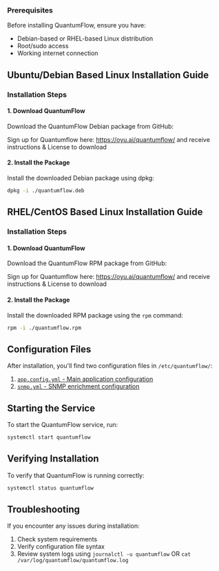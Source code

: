 ### Prerequisites
Before installing QuantumFlow, ensure you have:
- Debian-based or RHEL-based Linux distribution
- Root/sudo access
- Working internet connection

## Ubuntu/Debian Based Linux Installation Guide
### Installation Steps

#### 1. Download QuantumFlow
Download the QuantumFlow Debian package from GitHub:

Sign up for Quantumflow here: https://oyu.ai/quantumflow/ and receive instructions & License to download 
<!-- ```bash -->
<!-- dpkg -i ./quantumflow.deb -->
<!-- ``` -->

#### 2. Install the Package
Install the downloaded Debian package using dpkg:
```bash
dpkg -i ./quantumflow.deb
```

## RHEL/CentOS Based Linux Installation Guide

### Installation Steps

#### 1. Download QuantumFlow
Download the QuantumFlow RPM package from GitHub:

Sign up for Quantumflow here: https://oyu.ai/quantumflow/ and receive instructions & License to download
<!-- ```bash -->
<!-- dpkg -i ./quantumflow.deb -->
<!-- ``` -->

#### 2. Install the Package
Install the downloaded RPM package using the `rpm` command:

```bash
rpm -i ./quantumflow.rpm
```

## Configuration Files
After installation, you'll find two configuration files in `/etc/quantumflow/`:

1. [`app.config.yml` - Main application configuration](../quantumflow-configuration/general-qf-config)
2. [`snmp.yml` - SNMP enrichment configuration](../quantumflow-configuration/snmp-config)

## Starting the Service
To start the QuantumFlow service, run:
```bash
systemctl start quantumflow
```

## Verifying Installation
To verify that QuantumFlow is running correctly:
```bash
systemctl status quantumflow
```


## Troubleshooting
If you encounter any issues during installation:
1. Check system requirements
2. Verify configuration file syntax
3. Review system logs using `journalctl -u quantumflow` OR `cat /var/log/quantumflow/quantumflow.log`
